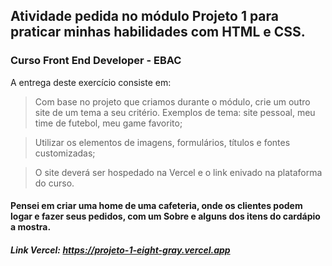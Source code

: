 ## Atividade pedida no módulo Projeto 1 para praticar minhas habilidades com HTML e CSS. 
### Curso Front End Developer - EBAC 

A entrega deste exercício consiste em:

> Com base no projeto que criamos durante o módulo, crie um outro site de um tema a seu critério. Exemplos de tema: site pessoal, meu time de futebol, meu game favorito;

> Utilizar os elementos de imagens, formulários, títulos e fontes customizadas;

> O site deverá ser hospedado na Vercel e o link enivado na plataforma do curso.

#### Pensei em criar uma home de uma cafeteria, onde os clientes podem logar e fazer seus pedidos, com um Sobre e alguns dos itens do cardápio a mostra.  

##### Link Vercel: https://projeto-1-eight-gray.vercel.app
